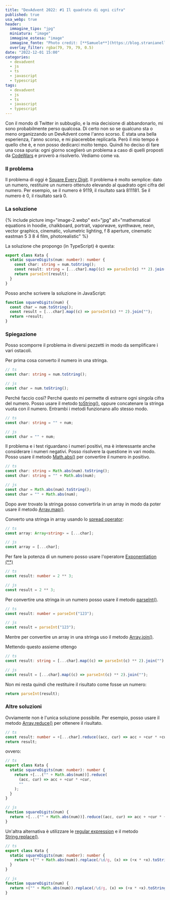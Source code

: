 ```yaml
---
title: "DevAdvent 2022: #1 Il quadrato di ogni cifra"
published: true
usa_webp: true
header:
  immagine_tipo: "jpg"
  miniatura: "image"
  immagine_estesa: "image"
  immagine_fonte: "Photo credit: [**Samuele**](https://blog.stranianelli.com/)"
  overlay_filter: rgba(79, 79, 79, 0.5)
date: "2022-12-01 15:00"
categories:
  - devadvent
  - js
  - ts
  - javascript
  - typescript
tags:
  - devadvent
  - js
  - ts
  - javascript
  - typescript
---
```


Con il mondo di Twitter in subbuglio, e la mia decisione di abbandonarlo, mi sono probabilmente perso qualcosa. Di certo non so se qualcuno sta o meno organizzando un DevAdvent come l'anno scorso. È stata una bella esperienza, l'anno scorso, e mi piacerebbe replicarla. Però il mio tempo è quello che è, e non posso dedicarci molto tempo. Quindi ho deciso di fare una cosa spuria: ogni giorno sceglierò un problema a caso di quelli proposti da [CodeWars](https://www.codewars.com/) e proverò a risolverlo. Vediamo come va.

### Il problema

Il problema di oggi è [Square Every Digit](https://www.codewars.com/kata/546e2562b03326a88e000020). Il problema è molto semplice: dato un numero, restituire un numero ottenuto elevando al quadrato ogni cifra del numero. Per esempio, se il numero è 9119, il risultato sarà 811181. Se il numero è 0, il risultato sarà 0.

### La soluzione

{% include picture img="image-2.webp" ext="jpg" alt="mathematical equations in hoodie, chalkboard, portrait, vaporwave, synthwave, neon, vector graphics, cinematic, volumetric lighting, f 8 aperture, cinematic eastman 5 3 8 4 film, photorealistic" %}

La soluzione che propongo (in TypeScript) è questa:

```ts
export class Kata {
  static squareDigits(num: number): number {
    const char: string = num.toString();
    const result: string = [...char].map((c) => parseInt(c) ** 2).join("");
    return parseInt(result);
  }
}
```

Posso anche scrivere la soluzione in JavaScript:

```js
function squareDigits(num) {
  const char = num.toString();
  const result = [...char].map((c) => parseInt(c) ** 2).join("");
  return +result;
}
```

### Spiegazione

Posso scomporre il problema in diversi pezzetti in modo da semplificare i vari ostacoli.

Per prima cosa converto il numero in una stringa.

```ts
// ts
const char: string = num.toString();

// js
const char = num.toString();
```

Perché faccio così? Perché questo mi permette di estrarre ogni singola cifra del numero. Posso usare il metodo [toString()](https://developer.mozilla.org/en-US/docs/Web/JavaScript/Reference/Global_Objects/Object/toString), oppure concatenare la stringa vuota con il numero. Entrambi i metodi funzionano allo stesso modo.

```ts
// ts
const char: string = "" + num;

// js
const char = "" + num;
```

Il problema e i test riguardano i numeri positivi, ma è interessante anche considerare i numeri negativi. Posso risolvere la questione in vari modo. Posso usare il metodo [Math.abs()](https://developer.mozilla.org/en-US/docs/Web/JavaScript/Reference/Global_Objects/Math/abs) per convertire il numero in positivo.

```ts
// ts
const char: string = Math.abs(num).toString();
const char: string = "" + Math.abs(num);

// js
const char = Math.abs(num).toString();
const char = "" + Math.abs(num);
```

Dopo aver trovato la stringa posso convertirla in un array in modo da poter usare il metodo [Array.map()](https://developer.mozilla.org/en-US/docs/Web/JavaScript/Reference/Global_Objects/Array/map).

Converto una stringa in array usando lo [spread operator](https://developer.mozilla.org/en-US/docs/Web/JavaScript/Reference/Operators/Spread_syntax):

```ts
// ts
const array: Array<string> = [...char];

// js
const array = [...char];
```

Per fare la potenza di un numero posso usare l'operatore [Exponentiation (\*\*)](https://developer.mozilla.org/en-US/docs/Web/JavaScript/Reference/Operators/Exponentiation)

```ts
// ts
const result: number = 2 ** 3;

// js
const result = 2 ** 3;
```

Per convertire una stringa in un numero posso usare il metodo [parseInt()](https://developer.mozilla.org/en-US/docs/Web/JavaScript/Reference/Global_Objects/parseInt).

```ts
// ts
const result: number = parseInt("123");

// js
const result = parseInt("123");
```

Mentre per convertire un array in una stringa uso il metodo [Array.join()](https://developer.mozilla.org/en-US/docs/Web/JavaScript/Reference/Global_Objects/Array/join).

Mettendo questo assieme ottengo

```ts
// ts
const result: string = [...char].map((c) => parseInt(c) ** 2).join("");

// js
const result = [...char].map((c) => parseInt(c) ** 2).join("");
```

Non mi resta quindi che restituire il risultato come fosse un numero:

```ts
return parseInt(result);
```

### Altre soluzioni

Ovviamente non è l'unica soluzione possibile. Per esempio, posso usare il metodo [Array.reduce()](https://developer.mozilla.org/en-US/docs/Web/JavaScript/Reference/Global_Objects/Array/Reduce) per ottenere il risultato.

```ts
// ts
const result: number = +[...char].reduce((acc, cur) => acc + +cur * +cur, "");
return result;
```

ovvero:

```ts
// ts
export class Kata {
  static squareDigits(num: number): number {
    return +[...("" + Math.abs(num))].reduce(
      (acc, cur) => acc + +cur * +cur,
      ""
    );
  }
}

// js
function squareDigits(num) {
  return +[...("" + Math.abs(num))].reduce((acc, cur) => acc + +cur * +cur, "");
}
```

Un'altra alternativa è utilizzare le [regular expression](https://developer.mozilla.org/en-US/docs/Web/JavaScript/Guide/Regular_Expressions) e il metodo [String.replace()](https://developer.mozilla.org/en-US/docs/Web/JavaScript/Reference/Global_Objects/String/replace).

```ts
// ts
export class Kata {
  static squareDigits(num: number): number {
    return +("" + Math.abs(num)).replace(/\d/g, (x) => (+x * +x).toString());
  }
}

// js
function squareDigits(num) {
  return +("" + Math.abs(num)).replace(/\d/g, (x) => (+x * +x).toString());
}
```
